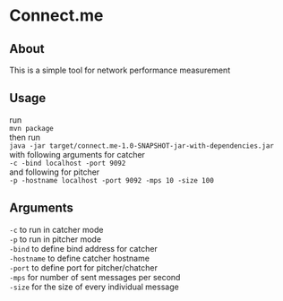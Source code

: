 # Connect.me

## About
This is a simple tool for network performance measurement

## Usage

run<br> `mvn package`<br>
then run<br>
`java -jar target/connect.me-1.0-SNAPSHOT-jar-with-dependencies.jar`<br>
with following arguments for catcher<br>
`-c -bind localhost -port 9092`<br>
and following for pitcher<br>
`-p -hostname localhost -port 9092 -mps 10 -size 100`

## Arguments<br>
`-c` to run in catcher mode<br>
`-p` to run in pitcher mode<br>
`-bind` to define bind address for catcher<br>
`-hostname` to define catcher hostname<br>
`-port` to define port for pitcher/chatcher<br>
`-mps` for number of sent messages per second<br>
`-size` for the size of every individual message<br>